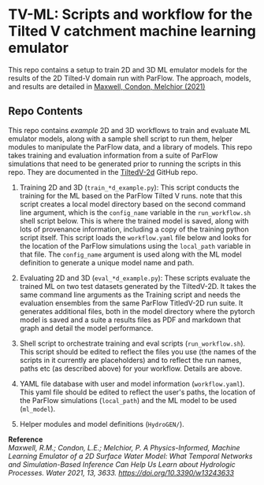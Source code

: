 # TV-ML: Scripts and workflow for the Tilted V catchment machine learning emulator

This repo contains a setup to train 2D and 3D ML emulator models for the results of the 2D Tilted-V domain run with ParFlow.  The approach, models, and results are detailed in [Maxwell, Condon, Melchior (2021)](https://www.mdpi.com/2073-4441/13/24/3633) 

## Repo Contents
This repo contains *example* 2D and 3D workflows to train and evaluate ML emulator models, along with a sample shell script to run them, helper modules to manipulate the ParFlow data, and a library of models.  This repo takes training and evaluation information from a suite of ParFlow simulations that need to be generated prior to running the scripts in this repo.  They are documented in the [TiltedV-2d](https://github.com/HydroGEN-pubs/TiltedV-2D) GitHub repo. 

1. Training 2D and 3D (`train_*d_example.py`): This script conducts the training for the ML based on the ParFlow Tilted V runs.  note that this script creates a local model directory based on the second command line argument, which is the `config_name` variable in the `run_workflow.sh` shell script below.  This is where the trained model is saved, along with lots of provenance information, including a copy of the training python script itself.  This script loads the `workflow.yaml` file below and looks for the location of the ParFlow simulations using the `local_path` variable in that file.  The `config_name` argument is used along with the ML model definition to generate a unique model name and path.

2. Evaluating 2D and 3D (`eval_*d_example.py`): These scripts evaluate the trained ML on two test datasets generated by the TiltedV-2D. It takes the same command line arguments as the Training script and needs the evaluation ensembles from the same ParFlow TitledV-2D run suite.  It generates additional files, both in the model directory where the pytorch model is saved and a suite a results files as PDF and markdown that graph and detail the model performance. 

3. Shell script to orchestrate training and eval scripts (`run_workflow.sh`).  This script should be edited to reflect the files you use (the names of the scripts in it currently are placeholders) and to reflect the run names, paths etc (as described above) for your workflow.  Details are above.

4. YAML file database with user and model information (`workflow.yaml`).  This yaml file should be edited to reflect the user's paths, the location of the ParFlow simulations (`local_path`) and the ML model to be used (`ml_model`).

5. Helper modules and model definitions (`HydroGEN/`).

**Reference**
<Br>
*Maxwell, R.M.; Condon, L.E.; Melchior, P. A Physics-Informed, Machine Learning Emulator of a 2D Surface Water Model: What Temporal Networks and Simulation-Based Inference Can Help Us Learn about Hydrologic Processes. Water 2021, 13, 3633. https://doi.org/10.3390/w13243633*